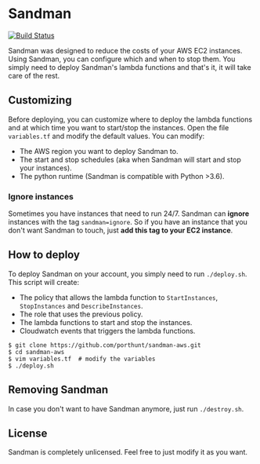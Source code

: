 # Sandman
[![Build Status](https://travis-ci.org/porthunt/sandman-aws.svg?branch=master)](https://travis-ci.org/porthunt/sandman-aws)

Sandman was designed to reduce the costs of your AWS EC2 instances. Using Sandman, you can configure which and when to stop them. You simply need to deploy Sandman's lambda functions and that's it, it will take care of the rest.

## Customizing
Before deploying, you can customize where to deploy the lambda functions and at which time you want to start/stop the instances. Open the file `variables.tf` and modify the default values. You can modify:
* The AWS region you want to deploy Sandman to.
* The start and stop schedules (aka when Sandman will start and stop your instances).
* The python runtime (Sandman is compatible with Python >3.6).

### Ignore instances
Sometimes you have instances that need to run 24/7. Sandman can **ignore** instances with the tag `sandman=ignore`. So if you have an instance that you don't want Sandman to touch, just **add this tag to your EC2 instance**.

## How to deploy
To deploy Sandman on your account, you simply need to run `./deploy.sh`. This script will create:
* The policy that allows the lambda function to `StartInstances`, `StopInstances` and `DescribeInstances`.
* The role that uses the previous policy.
* The lambda functions to start and stop the instances.
* Cloudwatch events that triggers the lambda functions.

```shell
$ git clone https://github.com/porthunt/sandman-aws.git
$ cd sandman-aws
$ vim variables.tf  # modify the variables
$ ./deploy.sh
```
  
## Removing Sandman
In case you don't want to have Sandman anymore, just run `./destroy.sh`.

## License
Sandman is completely unlicensed. Feel free to just modify it as you want.
